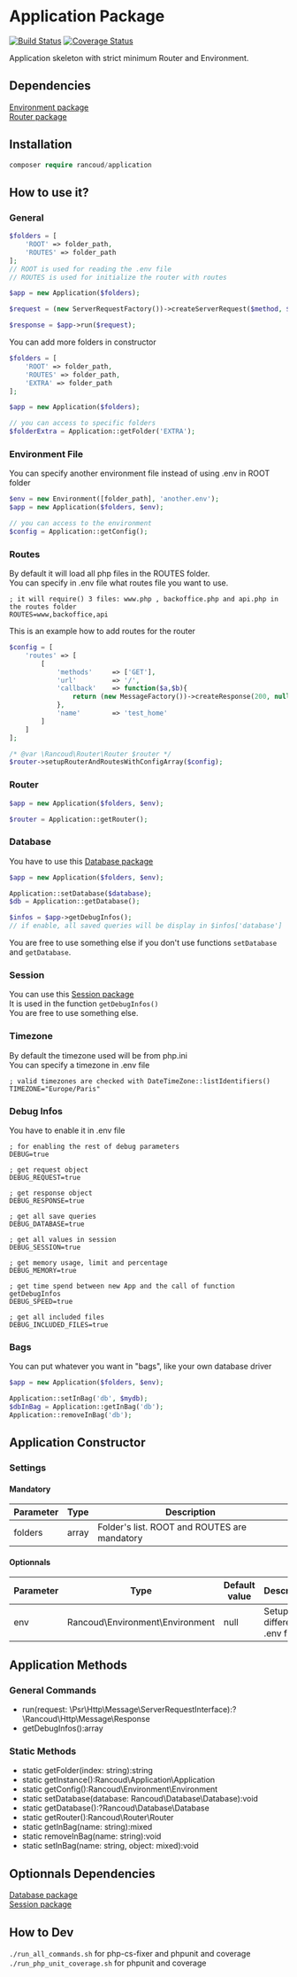 # Application Package

[![Build Status](https://travis-ci.org/rancoud/Application.svg?branch=master)](https://travis-ci.org/rancoud/Application) [![Coverage Status](https://coveralls.io/repos/github/rancoud/Application/badge.svg?branch=master)](https://coveralls.io/github/rancoud/Application?branch=master)

Application skeleton with strict minimum Router and Environment.  

## Dependencies
[Environment package](https://github.com/rancoud/Environment)  
[Router package](https://github.com/rancoud/Router)  

## Installation
```php
composer require rancoud/application
```

## How to use it?
### General  
```php
$folders = [
    'ROOT' => folder_path,
    'ROUTES' => folder_path
];
// ROOT is used for reading the .env file
// ROUTES is used for initialize the router with routes

$app = new Application($folders);

$request = (new ServerRequestFactory())->createServerRequest($method, $path);

$response = $app->run($request);
```

You can add more folders in constructor  

```php
$folders = [
    'ROOT' => folder_path,
    'ROUTES' => folder_path,
    'EXTRA' => folder_path
];

$app = new Application($folders);

// you can access to specific folders
$folderExtra = Application::getFolder('EXTRA');
```

### Environment File  
You can specify another environment file instead of using .env in ROOT folder  

```php
$env = new Environment([folder_path], 'another.env');
$app = new Application($folders, $env);

// you can access to the environment
$config = Application::getConfig();
```

### Routes  
By default it will load all php files in the ROUTES folder.  
You can specify in .env file what routes file you want to use.  
```dotenv
; it will require() 3 files: www.php , backoffice.php and api.php in the routes folder
ROUTES=www,backoffice,api
```

This is an example how to add routes for the router  

```php
$config = [
    'routes' => [
        [
            'methods'     => ['GET'],
            'url'         => '/',
            'callback'    => function($a,$b){
                return (new MessageFactory())->createResponse(200, null, [], 'home');
            },
            'name'        => 'test_home'
        ]
    ]
];

/* @var \Rancoud\Router\Router $router */
$router->setupRouterAndRoutesWithConfigArray($config);
```

### Router  
```php
$app = new Application($folders, $env);

$router = Application::getRouter();
```

### Database  
You have to use this [Database package](https://github.com/rancoud/Database)  
```php
$app = new Application($folders, $env);

Application::setDatabase($database);
$db = Application::getDatabase();

$infos = $app->getDebugInfos();
// if enable, all saved queries will be display in $infos['database']
```
You are free to use something else if you don't use functions `setDatabase` and `getDatabase`.  

### Session  
You can use this [Session package](https://github.com/rancoud/Session)  
It is used in the function `getDebugInfos()`  
You are free to use something else.  

### Timezone  
By default the timezone used will be from php.ini  
You can specify a timezone in .env file  
```dotenv
; valid timezones are checked with DateTimeZone::listIdentifiers()
TIMEZONE="Europe/Paris"
```

### Debug Infos
You have to enable it in .env file
```dotenv
; for enabling the rest of debug parameters
DEBUG=true

; get request object
DEBUG_REQUEST=true

; get response object
DEBUG_RESPONSE=true

; get all save queries
DEBUG_DATABASE=true

; get all values in session
DEBUG_SESSION=true

; get memory usage, limit and percentage
DEBUG_MEMORY=true

; get time spend between new App and the call of function getDebugInfos
DEBUG_SPEED=true

; get all included files
DEBUG_INCLUDED_FILES=true
```

### Bags
You can put whatever you want in "bags", like your own database driver
```php
$app = new Application($folders, $env);

Application::setInBag('db', $mydb);
$dbInBag = Application::getInBag('db');
Application::removeInBag('db');
```

## Application Constructor
### Settings
#### Mandatory
| Parameter | Type | Description |
| --- | --- | --- |
| folders | array | Folder's list. ROOT and ROUTES are mandatory |

#### Optionnals
| Parameter | Type | Default value | Description |
| --- | --- | --- | --- |
| env | Rancoud\Environment\Environment | null | Setup a different .env file |

## Application Methods
### General Commands  
* run(request: \Psr\Http\Message\ServerRequestInterface):?\Rancoud\Http\Message\Response  
* getDebugInfos():array  

### Static Methods  
* static getFolder(index: string):string  
* static getInstance():Rancoud\Application\Application  
* static getConfig():Rancoud\Environment\Environment  
* static setDatabase(database: Rancoud\Database\Database):void  
* static getDatabase():?Rancoud\Database\Database  
* static getRouter():Rancoud\Router\Router  
* static getInBag(name: string):mixed  
* static removeInBag(name: string):void  
* static setInBag(name: string, object: mixed):void  

## Optionnals Dependencies
[Database package](https://github.com/rancoud/Database)  
[Session package](https://github.com/rancoud/Session)  

## How to Dev
`./run_all_commands.sh` for php-cs-fixer and phpunit and coverage  
`./run_php_unit_coverage.sh` for phpunit and coverage  